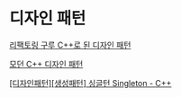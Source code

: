 # 디자인 패턴

[리팩토링 구루 C++로 된 디자인 패턴](https://refactoring.guru/ko/design-patterns/cpp)

[모던 C++ 디자인 패턴](https://devjino.tistory.com/39)

[[디자인패턴][생성패턴] 싱글턴 Singleton - C++](https://suri78.tistory.com/337)